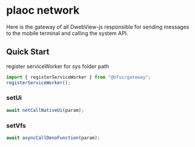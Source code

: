 # plaoc network

Here is the gateway of all DwebView-js responsible for sending messages to the mobile terminal and calling the system API.

## Quick Start

register serviceWorker for sys folder path

```typescript
import { registerServiceWorker } from "@bfsx/gateway";
registerServiceWorker();
```


### setUi

```typescript
await netCallNativeUi(param);
```

### setVfs

```typescript
await asyncCallDenoFunction(param);
```

